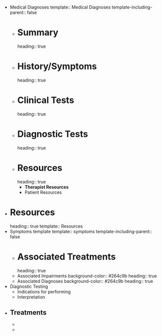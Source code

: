 - Medical Diagnoses
  template:: Medical Diagnoses
  template-including-parent:: false
	- # Summary
	  heading:: true
	- # History/Symptoms
	  heading:: true
	- # Clinical Tests
	  heading:: true
	- # Diagnostic Tests
	  heading:: true
	- # Resources
	  heading:: true
		- **Therapist Resources**
		- Patient Resources
- # Resources
  heading:: true
  template:: Resources
- Symptoms template
  template:: symptoms
  template-including-parent:: false
	- # Associated Treatments
	  heading:: true
	- Associated Impairments
	  background-color:: #264c9b
	  heading:: true
	- Associated Diagnoses
	  background-color:: #264c9b
	  heading:: true
- Diagnostic Testing
	- Indications for performing
	- Interpretation
- Treatments
	-
	-
	-